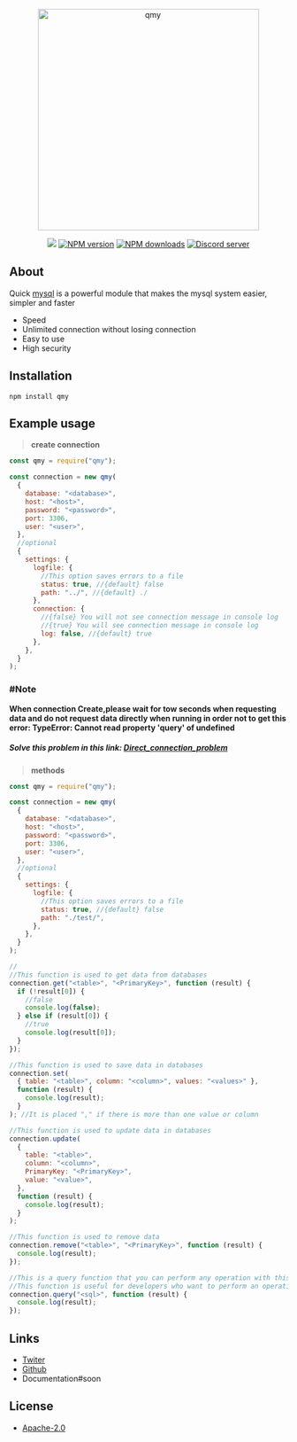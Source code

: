 <div align="center">
  <p>
    <a href="https://www.npmjs.com/package/qmy"><img  src="https://gcdn.pbrd.co/images/iT2RoGwPO1f9.png?o=1" width="400" alt="qmy" /></a>
  </p>
  <p>
    <a href="https://discord.com/users/599882913064026153#804291489319616512"><img src="https://img.shields.io/static/v1?label=powered%20by&message=Arth&color=000&style=for-the-badge&logo=Windows%20Terminal&logoColor=fff"/></a>
    <a href="https://www.npmjs.com/package/qmy"><img src="https://img.shields.io/npm/v/qmy.svg?style=for-the-badge" alt="NPM version" /></a>
    <a href="https://www.npmjs.com/package/qmy"><img src="https://img.shields.io/npm/dt/qmy.svg?maxAge=3600&style=for-the-badge" alt="NPM downloads" /></a>
    <a href="https://discord.gg/r7sgerWCcT"><img src="https://img.shields.io/discord/894463244188676116?https://img.shields.io/static/v1?text=f&style=for-the-badge&logo=discord&logoColor=fff" alt="Discord server" /></a>

  </p>
</div>

## About

Quick [mysql](https://www.mysql.com/) is a powerful module that makes the mysql system easier, simpler and faster

- Speed
- Unlimited connection without losing connection
- Easy to use
- High security

## Installation

```sh-session
npm install qmy
```

## Example usage

> **create connection**

```js
const qmy = require("qmy");

const connection = new qmy(
  {
    database: "<database>",
    host: "<host>",
    password: "<password>",
    port: 3306,
    user: "<user>",
  },
  //optional
  {
    settings: {
      logfile: {
        //This option saves errors to a file
        status: true, //{default} false
        path: "../", //{default} ./
      },
      connection: {
        //{false} You will not see connection message in console log
        //{true} You will see connection message in console log
        log: false, //{default} true
      },
    },
  }
);
```

### #Note

**When connection Create,please wait for tow seconds
when requesting data
and do not request data directly when running in order not to get this error:
TypeError: Cannot read property 'query' of undefined**

##### Solve this problem in this link: [Direct_connection_problem](https://github.com/4i8/qmy/tree/main/example/Direct_connection_problem)

> **methods**

```js
const qmy = require("qmy");

const connection = new qmy(
  {
    database: "<database>",
    host: "<host>",
    password: "<password>",
    port: 3306,
    user: "<user>",
  },
  //optional
  {
    settings: {
      logfile: {
        //This option saves errors to a file
        status: true, //{default} false
        path: "./test/",
      },
    },
  }
);

//
//This function is used to get data from databases
connection.get("<table>", "<PrimaryKey>", function (result) {
  if (!result[0]) {
    //false
    console.log(false);
  } else if (result[0]) {
    //true
    console.log(result[0]);
  }
});

//This function is used to save data in databases
connection.set(
  { table: "<table>", column: "<column>", values: "<values>" },
  function (result) {
    console.log(result);
  }
); //It is placed "," if there is more than one value or column

//This function is used to update data in databases
connection.update(
  {
    table: "<table>",
    column: "<column>",
    PrimaryKey: "<PrimaryKey>",
    value: "<value>",
  },
  function (result) {
    console.log(result);
  }
);

//This function is used to remove data
connection.remove("<table>", "<PrimaryKey>", function (result) {
  console.log(result);
});

//This is a query function that you can perform any operation with this function.
//This function is useful for developers who want to perform an operation that is not available in existing functions
connection.query("<sql>", function (result) {
  console.log(result);
});
```

## Links

- [Twiter](https://twitter.com/onlyarth)
- [Github](https://github.com/4i8)
- Documentation#soon

## License

- [Apache-2.0](https://www.apache.org/licenses/LICENSE-2.0)
